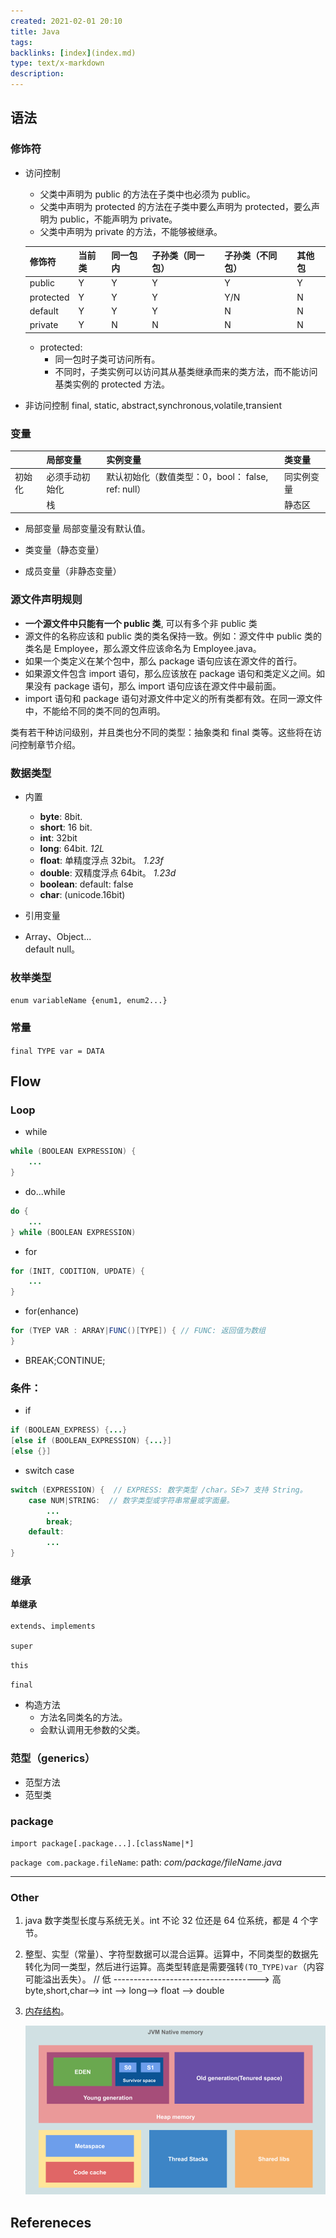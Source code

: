 ```yaml
---
created: 2021-02-01 20:10
title: Java
tags:
backlinks: [index](index.md)
type: text/x-markdown
description:
---
```

## 语法
### 修饰符

* 访问控制
	- 父类中声明为 public 的方法在子类中也必须为 public。
	- 父类中声明为 protected 的方法在子类中要么声明为 protected，要么声明为 public，不能声明为 private。
	- 父类中声明为 private 的方法，不能够被继承。

  | 修饰符    | 当前类 | 同一包内 | 子孙类（同一包） | 子孙类（不同包） | 其他包 |
  |-----------|--------|----------|------------------|------------------|--------|
  | public    | Y      | Y        | Y                | Y                | Y      |
  | protected | Y      | Y        | Y                | Y/N              | N      |
  | default   | Y      | Y        | Y                | N                | N      |
  | private   | Y      | N        | N                | N                | N      |

	* protected:
		* 同一包时子类可访问所有。
		* 不同时，子类实例可以访问其从基类继承而来的类方法，而不能访问基类实例的 protected 方法。

* 非访问控制
  final, static, abstract,synchronous,volatile,transient

### 变量

|        | 局部变量       | 实例变量                                           | 类变量     |
|:-------|:---------------|:---------------------------------------------------|:-----------|
| 初始化 | 必须手动初始化 | 默认初始化（数值类型：0，bool： false, ref: null） | 同实例变量 |
|        | 栈             |                                                    | 静态区     |

* 局部变量
  局部变量没有默认值。

* 类变量（静态变量）

* 成员变量（非静态变量）


### 源文件声明规则

  * **一个源文件中只能有一个 public 类**, 可以有多个非 public 类
  * 源文件的名称应该和 public 类的类名保持一致。例如：源文件中 public 类的类名是 Employee，那么源文件应该命名为 Employee.java。
  * 如果一个类定义在某个包中，那么 package 语句应该在源文件的首行。
  * 如果源文件包含 import 语句，那么应该放在 package 语句和类定义之间。如果没有 package 语句，那么 import 语句应该在源文件中最前面。
  * import 语句和 package 语句对源文件中定义的所有类都有效。在同一源文件中，不能给不同的类不同的包声明。

类有若干种访问级别，并且类也分不同的类型：抽象类和 final 类等。这些将在访问控制章节介绍。

### 数据类型
* 内置
	* **byte**: 8bit.
	* **short**: 16 bit.
	* **int**: 32bit
	* **long**: 64bit. *12L*
	* **float**: 单精度浮点 32bit。 *1.23f*
	* **double**: 双精度浮点 64bit。 *1.23d*
	* **boolean**: default: false
	* **char**: (unicode.16bit)

* 引用变量  
 - Array、Object...  
   default null。

### 枚举类型

`enum variableName {enum1, enum2...}`

### 常量

`final TYPE var = DATA`

## Flow

### Loop

* while

```java
while (BOOLEAN EXPRESSION) {
    ...
}
```

* do...while

```java
do {
    ...
} while (BOOLEAN EXPRESSION)
```

* for

```java
for (INIT, CODITION, UPDATE) {
    ...
}
```

* for(enhance)

```java
for (TYEP VAR : ARRAY|FUNC()[TYPE]) { // FUNC: 返回值为数组
}
```

* BREAK;CONTINUE;

### 条件：

* if
```java
if (BOOLEAN_EXPRESS) {...}
[else if (BOOLEAN_EXPRESSION) {...}]
[else {}]
```

* switch case

```java
switch (EXPRESSION) {  // EXPRESS: 数字类型 /char。SE>7 支持 String。
    case NUM|STRING:  // 数字类型或字符串常量或字面量。
        ...
        break;
    default:
        ...
}
```

### 继承

**单继承**

`extends`、`implements`

`super`

`this`

`final`

* 构造方法
  * 方法名同类名的方法。
  * 会默认调用无参数的父类。

### 范型（generics）
* 范型方法
* 范型类

### package

`import package[.package...].[className|*]`

`package com.package.fileName`: path: *com/package/fileName.java*

-----

### Other

1. java 数字类型长度与系统无关。int 不论 32 位还是 64 位系统，都是 4 个字节。
2. 整型、实型（常量）、字符型数据可以混合运算。运算中，不同类型的数据先转化为同一类型，然后进行运算。高类型转底是需要强转`(TO_TYPE)var`（内容可能溢出丢失）。
  // 低  ------------------------------------>  高
  byte,short,char—> int —> long—> float —> double

3. [内存结构](https://deepu.tech/memory-management-in-jvm/)。

   ![JVM Memory structure](https://raw.githubusercontent.com/e1nfalda/IAaFaJdFLzSk/ignore/uPic/8uh8SPy.png)

## Refereneces
